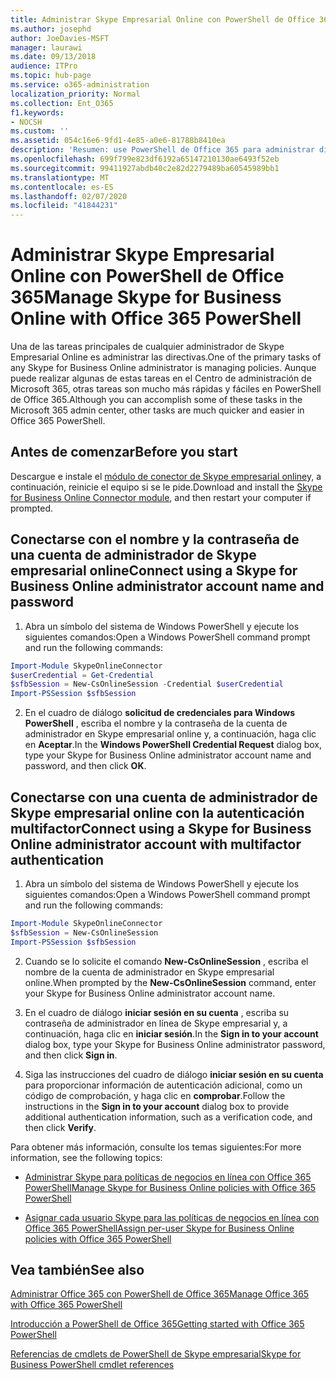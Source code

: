 ```yaml
---
title: Administrar Skype Empresarial Online con PowerShell de Office 365
ms.author: josephd
author: JoeDavies-MSFT
manager: laurawi
ms.date: 09/13/2018
audience: ITPro
ms.topic: hub-page
ms.service: o365-administration
localization_priority: Normal
ms.collection: Ent_O365
f1.keywords:
- NOCSH
ms.custom: ''
ms.assetid: 054c16e6-9fd1-4e85-a0e6-81788b8410ea
description: 'Resumen: use PowerShell de Office 365 para administrar directivas de Skype Empresarial Online, directivas por usuario y opciones de reunión.'
ms.openlocfilehash: 699f799e823df6192a65147210130ae6493f52eb
ms.sourcegitcommit: 99411927abdb40c2e82d2279489ba60545989bb1
ms.translationtype: MT
ms.contentlocale: es-ES
ms.lasthandoff: 02/07/2020
ms.locfileid: "41844231"
---
```

# <a name="manage-skype-for-business-online-with-office-365-powershell"></a><span data-ttu-id="83354-103">Administrar Skype Empresarial Online con PowerShell de Office 365</span><span class="sxs-lookup"><span data-stu-id="83354-103">Manage Skype for Business Online with Office 365 PowerShell</span></span>

<span data-ttu-id="83354-104">Una de las tareas principales de cualquier administrador de Skype Empresarial Online es administrar las directivas.</span><span class="sxs-lookup"><span data-stu-id="83354-104">One of the primary tasks of any Skype for Business Online administrator is managing policies.</span></span> <span data-ttu-id="83354-105">Aunque puede realizar algunas de estas tareas en el Centro de administración de Microsoft 365, otras tareas son mucho más rápidas y fáciles en PowerShell de Office 365.</span><span class="sxs-lookup"><span data-stu-id="83354-105">Although you can accomplish some of these tasks in the Microsoft 365 admin center, other tasks are much quicker and easier in Office 365 PowerShell.</span></span> 

## <a name="before-you-start"></a><span data-ttu-id="83354-106">Antes de comenzar</span><span class="sxs-lookup"><span data-stu-id="83354-106">Before you start</span></span>

<span data-ttu-id="83354-107">Descargue e instale el [módulo de conector de Skype empresarial online](https://www.microsoft.com/download/details.aspx?id=39366)y, a continuación, reinicie el equipo si se le pide.</span><span class="sxs-lookup"><span data-stu-id="83354-107">Download and install the [Skype for Business Online Connector module](https://www.microsoft.com/download/details.aspx?id=39366), and then restart your computer if prompted.</span></span>


## <a name="connect-using-a-skype-for-business-online-administrator-account-name-and-password"></a><span data-ttu-id="83354-108">Conectarse con el nombre y la contraseña de una cuenta de administrador de Skype empresarial online</span><span class="sxs-lookup"><span data-stu-id="83354-108">Connect using a Skype for Business Online administrator account name and password</span></span>

1. <span data-ttu-id="83354-109">Abra un símbolo del sistema de Windows PowerShell y ejecute los siguientes comandos:</span><span class="sxs-lookup"><span data-stu-id="83354-109">Open a Windows PowerShell command prompt and run the following commands:</span></span> 
    
  ```powershell
  Import-Module SkypeOnlineConnector
  $userCredential = Get-Credential
  $sfbSession = New-CsOnlineSession -Credential $userCredential
  Import-PSSession $sfbSession
  ```

2. <span data-ttu-id="83354-110">En el cuadro de diálogo **solicitud de credenciales para Windows PowerShell** , escriba el nombre y la contraseña de la cuenta de administrador en Skype empresarial online y, a continuación, haga clic en **Aceptar**.</span><span class="sxs-lookup"><span data-stu-id="83354-110">In the **Windows PowerShell Credential Request** dialog box, type your Skype for Business Online administrator account name and password, and then click **OK**.</span></span>


## <a name="connect-using-a-skype-for-business-online-administrator-account-with-multifactor-authentication"></a><span data-ttu-id="83354-111">Conectarse con una cuenta de administrador de Skype empresarial online con la autenticación multifactor</span><span class="sxs-lookup"><span data-stu-id="83354-111">Connect using a Skype for Business Online administrator account with multifactor authentication</span></span>

1. <span data-ttu-id="83354-112">Abra un símbolo del sistema de Windows PowerShell y ejecute los siguientes comandos:</span><span class="sxs-lookup"><span data-stu-id="83354-112">Open a Windows PowerShell command prompt and run the following commands:</span></span>

  ```powershell
  Import-Module SkypeOnlineConnector
  $sfbSession = New-CsOnlineSession
  Import-PSSession $sfbSession
  ```

2. <span data-ttu-id="83354-113">Cuando se lo solicite el comando **New-CsOnlineSession** , escriba el nombre de la cuenta de administrador en Skype empresarial online.</span><span class="sxs-lookup"><span data-stu-id="83354-113">When prompted by the **New-CsOnlineSession** command, enter your Skype for Business Online administrator account name.</span></span>

3. <span data-ttu-id="83354-114">En el cuadro de diálogo **iniciar sesión en su cuenta** , escriba su contraseña de administrador en línea de Skype empresarial y, a continuación, haga clic en **iniciar sesión**.</span><span class="sxs-lookup"><span data-stu-id="83354-114">In the **Sign in to your account** dialog box, type your Skype for Business Online administrator password, and then click **Sign in**.</span></span>

4. <span data-ttu-id="83354-115">Siga las instrucciones del cuadro de diálogo **iniciar sesión en su cuenta** para proporcionar información de autenticación adicional, como un código de comprobación, y haga clic en **comprobar**.</span><span class="sxs-lookup"><span data-stu-id="83354-115">Follow the instructions in the **Sign in to your account** dialog box to provide additional authentication information, such as a verification code, and then click **Verify**.</span></span>

<span data-ttu-id="83354-116">Para obtener más información, consulte los temas siguientes:</span><span class="sxs-lookup"><span data-stu-id="83354-116">For more information, see the following topics:</span></span>
  
- [<span data-ttu-id="83354-117">Administrar Skype para políticas de negocios en línea con Office 365 PowerShell</span><span class="sxs-lookup"><span data-stu-id="83354-117">Manage Skype for Business Online policies with Office 365 PowerShell</span></span>](manage-skype-for-business-online-policies-with-office-365-powershell.md)
    
- [<span data-ttu-id="83354-118">Asignar cada usuario Skype para las políticas de negocios en línea con Office 365 PowerShell</span><span class="sxs-lookup"><span data-stu-id="83354-118">Assign per-user Skype for Business Online policies with Office 365 PowerShell</span></span>](assign-per-user-skype-for-business-online-policies-with-office-365-powershell.md)
    
## <a name="see-also"></a><span data-ttu-id="83354-119">Vea también</span><span class="sxs-lookup"><span data-stu-id="83354-119">See also</span></span>

[<span data-ttu-id="83354-120">Administrar Office 365 con PowerShell de Office 365</span><span class="sxs-lookup"><span data-stu-id="83354-120">Manage Office 365 with Office 365 PowerShell</span></span>](manage-office-365-with-office-365-powershell.md)
  
[<span data-ttu-id="83354-121">Introducción a PowerShell de Office 365</span><span class="sxs-lookup"><span data-stu-id="83354-121">Getting started with Office 365 PowerShell</span></span>](getting-started-with-office-365-powershell.md)

[<span data-ttu-id="83354-122">Referencias de cmdlets de PowerShell de Skype empresarial</span><span class="sxs-lookup"><span data-stu-id="83354-122">Skype for Business PowerShell cmdlet references</span></span>](https://docs.microsoft.com/powershell/module/skype/?view=skype-ps)

